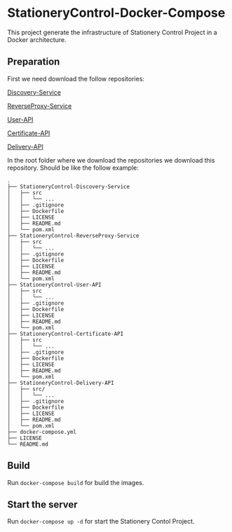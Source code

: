 # StationeryControl-Docker-Compose

This project generate the infrastructure of Stationery Control Project in a Docker architecture.

## Preparation

First we need download the follow repositories:

[Discovery-Service](https://github.com/Capsule-Corp-Cucuta/StationeryControl-Discovery-Service)

[ReverseProxy-Service](https://github.com/Capsule-Corp-Cucuta/StationeryControl-ReverseProxy-Service)

[User-API](https://github.com/Capsule-Corp-Cucuta/StationeryControl-User-API)

[Certificate-API](https://github.com/Capsule-Corp-Cucuta/StationeryControl-Certificate-API)

[Delivery-API](https://github.com/Capsule-Corp-Cucuta/StationeryControl-Delivery-API)

In the root folder where we download the repositories we download this repository. Should be like the follow example:

```
.
├── StationeryControl-Discovery-Service
│   ├── src
│   │   └── ...
│   ├── .gitignore
│   ├── Dockerfile
│   ├── LICENSE
│   ├── README.md
│   └── pom.xml
├── StationeryControl-ReverseProxy-Service
│   ├── src
│   │   └── ...
│   ├── .gitignore
│   ├── Dockerfile
│   ├── LICENSE
│   ├── README.md
│   └── pom.xml
├── StationeryControl-User-API
│   ├── src
│   │   └── ...
│   ├── .gitignore
│   ├── Dockerfile
│   ├── LICENSE
│   ├── README.md
│   └── pom.xml
├── StationeryControl-Certificate-API
│   ├── src
│   │   └── ...
│   ├── .gitignore
│   ├── Dockerfile
│   ├── LICENSE
│   ├── README.md
│   └── pom.xml
├── StationeryControl-Delivery-API
│   ├── src/
│   │   └── ...
│   ├── .gitignore
│   ├── Dockerfile
│   ├── LICENSE
│   ├── README.md
│   └── pom.xml
├── docker-compose.yml
├── LICENSE
└── README.md
```

## Build

Run `docker-compose build` for build the images.

## Start the server 

Run `docker-compose up -d` for start the Stationery Contol Project.
